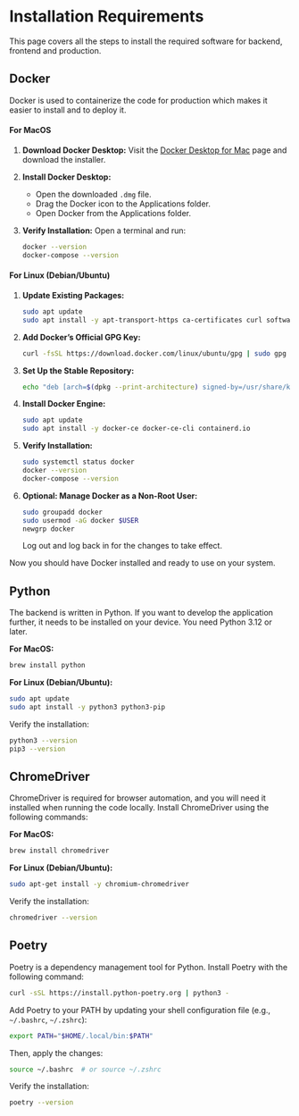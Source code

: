 
# Installation Requirements

This page covers all the steps to install the required software for backend, frontend and production.

## Docker

Docker is used to containerize the code for production which makes it easier to install and to deploy it.

#### For MacOS

1. **Download Docker Desktop:**
   Visit the [Docker Desktop for Mac](https://www.docker.com/products/docker-desktop) page and download the installer.

2. **Install Docker Desktop:**
    - Open the downloaded `.dmg` file.
    - Drag the Docker icon to the Applications folder.
    - Open Docker from the Applications folder.

3. **Verify Installation:**
   Open a terminal and run:

   ```bash
   docker --version
   docker-compose --version
   ```

#### For Linux (Debian/Ubuntu)

1. **Update Existing Packages:**
   ```bash
   sudo apt update
   sudo apt install -y apt-transport-https ca-certificates curl software-properties-common
   ```

2. **Add Docker’s Official GPG Key:**
   ```bash
   curl -fsSL https://download.docker.com/linux/ubuntu/gpg | sudo gpg --dearmor -o /usr/share/keyrings/docker-archive-keyring.gpg
   ```

3. **Set Up the Stable Repository:**
   ```bash
   echo "deb [arch=$(dpkg --print-architecture) signed-by=/usr/share/keyrings/docker-archive-keyring.gpg] https://download.docker.com/linux/ubuntu $(lsb_release -cs) stable" | sudo tee /etc/apt/sources.list.d/docker.list > /dev/null
   ```

4. **Install Docker Engine:**
   ```bash
   sudo apt update
   sudo apt install -y docker-ce docker-ce-cli containerd.io
   ```

5. **Verify Installation:**
   ```bash
   sudo systemctl status docker
   docker --version
   docker-compose --version
   ```

6. **Optional: Manage Docker as a Non-Root User:**
   ```bash
   sudo groupadd docker
   sudo usermod -aG docker $USER
   newgrp docker
   ```

   Log out and log back in for the changes to take effect.

Now you should have Docker installed and ready to use on your system.

## Python

The backend is written in Python. If you want to develop the application further, it needs to be installed on your 
device. You need Python 3.12 or later.

**For MacOS:**

```bash
brew install python
```

**For Linux (Debian/Ubuntu):**

```bash
sudo apt update
sudo apt install -y python3 python3-pip
```

Verify the installation:

```bash
python3 --version
pip3 --version
```

## ChromeDriver

ChromeDriver is required for browser automation, and you will need it installed when running the code locally.
Install ChromeDriver using the following commands:

**For MacOS:**

```bash
brew install chromedriver
```

**For Linux (Debian/Ubuntu):**

```bash
sudo apt-get install -y chromium-chromedriver
```

Verify the installation:

```bash
chromedriver --version
```

## Poetry

Poetry is a dependency management tool for Python. Install Poetry with the following command:

```bash
curl -sSL https://install.python-poetry.org | python3 -
```

Add Poetry to your PATH by updating your shell configuration file (e.g., `~/.bashrc`, `~/.zshrc`):

```bash
export PATH="$HOME/.local/bin:$PATH"
```

Then, apply the changes:

```bash
source ~/.bashrc  # or source ~/.zshrc
```

Verify the installation:

```bash
poetry --version
```
